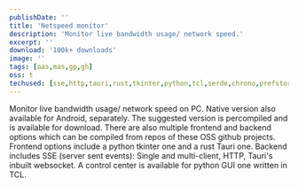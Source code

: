 ```yaml
---
publishDate: ''
title: 'Netspeed monitor'
description: 'Monitor live bandwidth usage/ network speed.'
excerpt: ''
download: '100k+ downloads'
image: ''
tags: [aas,mas,gp,gh]
oss: t
techused: [sse,http,tauri,rust,tkinter,python,tcl,serde,chrono,prefstore,json,tiny_http,human-panic]
---
```


Monitor live bandwidth usage/ network speed on PC. Native version also available for Android, separately. The suggested version is percompiled and is available for download. There are also multiple frontend and backend options which can be compiled from repos of these OSS github projects. Frontend options include a python tkinter one and a rust Tauri one. Backend includes SSE (server sent events): Single and multi-client, HTTP, Tauri's inbuilt websocket. A control center is available for python GUI one written in TCL.